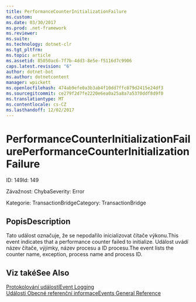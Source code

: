 ```yaml
---
title: PerformanceCounterInitializationFailure
ms.custom: 
ms.date: 03/30/2017
ms.prod: .net-framework
ms.reviewer: 
ms.suite: 
ms.technology: dotnet-clr
ms.tgt_pltfrm: 
ms.topic: article
ms.assetid: 85050ac6-7f7b-4dd3-8e5e-f5116d7c9906
caps.latest.revision: "6"
author: dotnet-bot
ms.author: dotnetcontent
manager: wpickett
ms.openlocfilehash: 474ab9efe0a3b3ab4f10dd7ffc079d2415e24df3
ms.sourcegitcommit: ce279f2d7fe2220e6ea0a25a8a7a5370ddf8d9f0
ms.translationtype: MT
ms.contentlocale: cs-CZ
ms.lasthandoff: 12/02/2017
---
```

# <a name="performancecounterinitializationfailure"></a><span data-ttu-id="58dcc-102">PerformanceCounterInitializationFailure</span><span class="sxs-lookup"><span data-stu-id="58dcc-102">PerformanceCounterInitializationFailure</span></span>
<span data-ttu-id="58dcc-103">ID: 149</span><span class="sxs-lookup"><span data-stu-id="58dcc-103">Id: 149</span></span>  
  
 <span data-ttu-id="58dcc-104">Závažnost: Chyba</span><span class="sxs-lookup"><span data-stu-id="58dcc-104">Severity: Error</span></span>  
  
 <span data-ttu-id="58dcc-105">Kategorie: TransactionBridge</span><span class="sxs-lookup"><span data-stu-id="58dcc-105">Category: TransactionBridge</span></span>  
  
## <a name="description"></a><span data-ttu-id="58dcc-106">Popis</span><span class="sxs-lookup"><span data-stu-id="58dcc-106">Description</span></span>  
 <span data-ttu-id="58dcc-107">Tato událost označuje, že se nepodařilo inicializovat čítače výkonu.</span><span class="sxs-lookup"><span data-stu-id="58dcc-107">This event indicates that a performance counter failed to initialize.</span></span> <span data-ttu-id="58dcc-108">Událost uvádí název čítače, výjimky, název procesu a ID procesu.</span><span class="sxs-lookup"><span data-stu-id="58dcc-108">The event lists the counter name, exception, process name and process ID.</span></span>  
  
## <a name="see-also"></a><span data-ttu-id="58dcc-109">Viz také</span><span class="sxs-lookup"><span data-stu-id="58dcc-109">See Also</span></span>  
 [<span data-ttu-id="58dcc-110">Protokolování událostí</span><span class="sxs-lookup"><span data-stu-id="58dcc-110">Event Logging</span></span>](../../../../../docs/framework/wcf/diagnostics/event-logging/index.md)  
 [<span data-ttu-id="58dcc-111">Události Obecné referenční informace</span><span class="sxs-lookup"><span data-stu-id="58dcc-111">Events General Reference</span></span>](../../../../../docs/framework/wcf/diagnostics/event-logging/events-general-reference.md)
